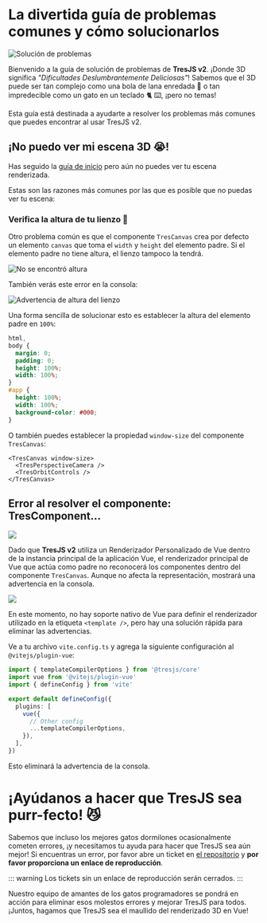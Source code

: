 # La divertida guía de problemas comunes y cómo solucionarlos

![Solución de problemas](https://media.giphy.com/media/LHZyixOnHwDDy/giphy.gif)

Bienvenido a la guía de solución de problemas de **TresJS v2**. ¡Donde 3D significa _"Dificultades Deslumbrantemente Deliciosas"_! Sabemos que el 3D puede ser tan complejo como una bola de lana enredada 🧶 o tan impredecible como un gato en un teclado 🐈 ⌨️, ¡pero no temas!

Esta guía está destinada a ayudarte a resolver los problemas más comunes que puedes encontrar al usar TresJS v2.

## ¡No puedo ver mi escena 3D 😭!

Has seguido la [guía de inicio](/guide/getting-started.md) pero aún no puedes ver tu escena renderizada.

Estas son las razones más comunes por las que es posible que no puedas ver tu escena:

### Verifica la altura de tu lienzo 📏

Otro problema común es que el componente `TresCanvas` crea por defecto un elemento `canvas` que toma el `width` y `height` del elemento padre. Si el elemento padre no tiene altura, el lienzo tampoco la tendrá.

![No se encontró altura](/canvas-height.png)

También verás este error en la consola:

![Advertencia de altura del lienzo](/canvas-height-warning.png)

Una forma sencilla de solucionar esto es establecer la altura del elemento padre en `100%`:

```css
html,
body {
  margin: 0;
  padding: 0;
  height: 100%;
  width: 100%;
}
#app {
  height: 100%;
  width: 100%;
  background-color: #000;
}
```

O también puedes establecer la propiedad `window-size` del componente `TresCanvas`:

```vue
<TresCanvas window-size>
  <TresPerspectiveCamera />
  <TresOrbitControls />
</TresCanvas>
```

## Error al resolver el componente: TresComponent...

![](/failed-to-resolve-component.png)

Dado que **TresJS v2** utiliza un Renderizador Personalizado de Vue dentro de la instancia principal de la aplicación Vue, el renderizador principal de Vue que actúa como padre no reconocerá los componentes dentro del componente `TresCanvas`. Aunque no afecta la representación, mostrará una advertencia en la consola.

![](/failed-to-resolve-component.png)

En este momento, no hay soporte nativo de Vue para definir el renderizador utilizado en la etiqueta `<template />`, pero hay una solución rápida para eliminar las advertencias.

Ve a tu archivo `vite.config.ts` y agrega la siguiente configuración al `@vitejs/plugin-vue`:

```ts [vite.config.ts]
import { templateCompilerOptions } from '@tresjs/core'
import vue from '@vitejs/plugin-vue'
import { defineConfig } from 'vite'

export default defineConfig({
  plugins: [
    vue({
      // Other config
      ...templateCompilerOptions,
    }),
  ],
})
```

Esto eliminará la advertencia de la consola.

# ¡Ayúdanos a hacer que TresJS sea purr-fecto! 😼

Sabemos que incluso los mejores gatos dormilones ocasionalmente cometen errores, ¡y necesitamos tu ayuda para hacer que TresJS sea aún mejor! Si encuentras un error, por favor abre un ticket en [el repositorio](https://github.com/Tresjs/playground) y **por favor proporciona un enlace de reproducción**.

::: warning
Los tickets sin un enlace de reproducción serán cerrados.
:::

Nuestro equipo de amantes de los gatos programadores se pondrá en acción para eliminar esos molestos errores y mejorar TresJS para todos. ¡Juntos, hagamos que TresJS sea el maullido del renderizado 3D en Vue!
